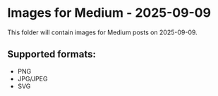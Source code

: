 # Images for Medium - 2025-09-09

This folder will contain images for Medium posts on 2025-09-09.

## Supported formats:
- PNG
- JPG/JPEG
- SVG
